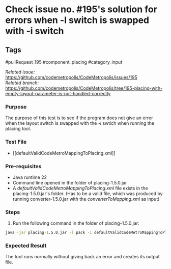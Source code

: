 # Check issue no. #195's solution for errors when -l switch is swapped with -i switch

## Tags
#pullRequest_195 #component_placing #category_input

_Related issue:_ https://github.com/codemetropolis/CodeMetropolis/issues/195 <br>
_Related branch:_ https://github.com/codemetropolis/CodeMetropolis/tree/195-placing-with-empty-layout-parameter-is-not-handled-correctly

### Purpose
The purpose of this test is to see if the program does not give an error when the layout switch is swapped with the *-i* swtich when running the placing tool.

### Test File
- [[defaultValidCodeMetroMappingToPlacing.xml]]

### Pre-requisites	
- Java runtime 22
- Command line opened in the folder of placing-1.5.0.jar
- A *defaultValidCodeMetroMappingToPlacing.xml* file exists in the placing-1.5.0.jar's folder. (Has to be a valid file, which was produced by running converter-1.5.0.jar with the *converterToMapping.xml* as input)

### Steps
1.  Run the following command in the folder of placing-1.5.0.jar:
   ```cmd
   java -jar placing-1.5.0.jar -l pack -i defaultValidCodeMetroMappingToPlacing.xml
   ```

### Expected Result
The tool runs normally without giving back an error and creates its output file.